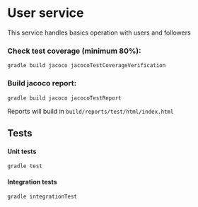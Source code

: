# User service

This service handles basics operation with users and followers


### Check test coverage (minimum 80%):
    gradle build jacoco jacocoTestCoverageVerification

### Build jacoco report:
    gradle build jacoco jacocoTestReport

Reports will build in `build/reports/test/html/index.html`

## Tests

#### Unit tests 
    gradle test

#### Integration tests
    gradle integrationTest
